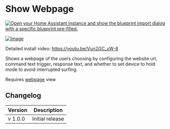 # Show Webpage

[![Open your Home Assistant instance and show the blueprint import dialog with a specific blueprint pre-filled.](https://my.home-assistant.io/badges/blueprint_import.svg)](https://my.home-assistant.io/redirect/blueprint_import/?blueprint_url=https%3A%2F%2Fraw.githubusercontent.com%2Fdinki%2FView-Assist%2Fmain%2FView_Assist_custom_sentences%2FShow_Webpage%2Fblueprint-showwebpage.yaml)

[![Image](https://img.youtube.com/vi/Vun2GC_xW-8/mqdefault.jpg)](https://www.youtube.com/watch?v=Vun2GC_xW-8)

Detailed install video:
https://youtu.be/Vun2GC_xW-8




Shows a webpage of the users choosing by configuring the website url, command text trigger, response text, and whether to set device to hold mode to avoid interrupted surfing.

Requires [webpage](../views/webpage) view

## Changelog

| Version | Description |
| ------- | ----------- |
| v 1.0.0 | Initial release |